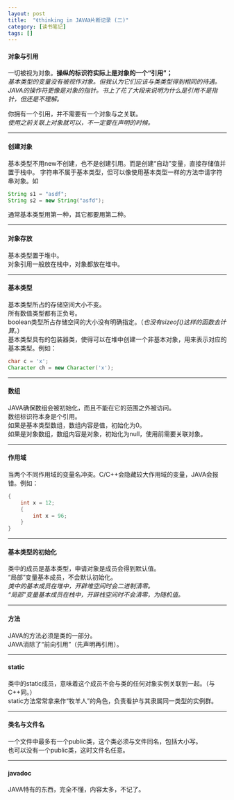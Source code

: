 ```yaml
---
layout: post
title:  "《thinking in JAVA》片断记录 (二)"
category: [读书笔记]
tags: []
---
```


#### 对象与引用

一切被视为对象。**操纵的标识符实际上是对象的一个“引用”；**  
*基本类型的变量没有被视作对象。但我认为它们应该与类类型得到相同的待遇。*  
*JAVA的操作符更像是对象的指针。书上了花了大段来说明为什么是引用不是指针，但还是不理解。*  

你拥有一个引用，并不需要有一个对象与之关联。  
*使用之前关联上对象就可以，不一定要在声明的时候。*  

<!-- more -->

---

#### 创建对象

基本类型不用new不创建，也不是创建引用。而是创建“自动”变量，直接存储值并置于栈中。
字符串不属于基本类型，但可以像使用基本类型一样的方法申请字符串对象。如

```java
String s1 = "asdf";
String s2 = new String("asfd");
```
通常基本类型用第一种，其它都要用第二种。  

---

#### 对象存放

基本类型置于堆中。  
对象引用一般放在栈中，对象都放在堆中。  

---

#### 基本类型

基本类型所占的存储空间大小不变。  
所有数值类型都有正负号。  
boolean类型所占存储空间的大小没有明确指定。（*也没有sizeof()这样的函数去计算。*）  
基本类型具有的包装器类，使得可以在堆中创建一个非基本对象，用来表示对应的基本类型。例如：

```java
char c = 'x';
Character ch = new Character('x');
```

---

#### 数组

JAVA确保数组会被初始化，而且不能在它的范围之外被访问。  
数组标识符本身是个引用。  
如果是基本类型数组，数组内容是值，初始化为0。  
如果是对象数组，数组内容是对象，初始化为null，使用前需要关联对象。  

---

#### 作用域

当两个不同作用域的变量名冲突。C/C++会隐藏较大作用域的变量，JAVA会报错。例如：  

```java
{
    int x = 12;
    {
        int x = 96;
    }
}
```

---

#### 基本类型的初始化

类中的成员是基本类型，申请对象是成员会得到默认值。  
“局部”变量基本成员，不会默认初始化。  
*类中的基本成员在堆中，开辟堆空间时会二进制清零。*  
*“局部”变量基本成员在栈中，开辟栈空间时不会清零，为随机值。*  

---

#### 方法

JAVA的方法必须是类的一部分。  
JAVA消除了“前向引用”（先声明再引用）。  

---

#### static

类中的static成员，意味着这个成员不会与类的任何对象实例关联到一起。（与C++同。）  
static方法常常拿来作“牧羊人”的角色，负责看护与其隶属同一类型的实例群。

---

#### 类名与文件名

一个文件中最多有一个public类，这个类必须与文件同名，包括大小写。  
也可以没有一个public类，这时文件名任意。  

---

#### javadoc

JAVA特有的东西，完全不懂，内容太多，不记了。  